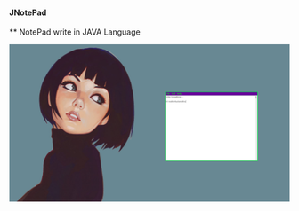 ####	JNotePad	####

**	NotePad write in JAVA Language

![alt text](https://raw.githubusercontent.com/KevoTHRASHER/JNotePad/main/src/img/JNotePad.png?raw=true)
